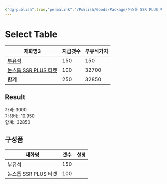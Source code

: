 ```yaml
---
{"dg-publish":true,"permalink":"/Publish/Goods/Package/논스톱 SSR PLUS 팩/"}
---
```



# Select Table
<div><table class="dataview table-view-table"><thead class="table-view-thead"><tr class="table-view-tr-header"><th class="table-view-th"><span>재화명</span><span class="dataview small-text">3</span></th><th class="table-view-th"><span>지급갯수</span></th><th class="table-view-th"><span>부유석가치</span></th></tr></thead><tbody class="table-view-tbody"><tr><td><span><a data-tooltip-position="top" aria-label="Publish/Goods/Currencies/부유석.md" data-href="Publish/Goods/Currencies/부유석.md" href="Publish/Goods/Currencies/부유석.md" class="internal-link" target="_blank" rel="noopener">부유석</a></span></td><td>150</td><td>150</td></tr><tr><td><span><a data-tooltip-position="top" aria-label="Publish/Goods/Currencies/논스톱 SSR PLUS 티켓.md" data-href="Publish/Goods/Currencies/논스톱 SSR PLUS 티켓.md" href="Publish/Goods/Currencies/논스톱 SSR PLUS 티켓.md" class="internal-link" target="_blank" rel="noopener">논스톱 SSR PLUS 티켓</a></span></td><td>100</td><td>32700</td></tr><tr><td><span><strong>합계</strong></span></td><td>250</td><td>32850</td></tr></tbody></table></div><p><span><h2 data-heading="Result" dir="auto">Result</h2></span></p><span><span>가격::3000 <br></span></span><span><span>가성비:: 10.950 <br></span></span><span><span>합계:: 32850</span></span>

## 구성품
| **재화명**         | **갯수** | 설명  |
| --------------- | ------ | --- |
| 부유석             | 150    |     |
| 논스톱 SSR PLUS 티켓 | 100    |     |





